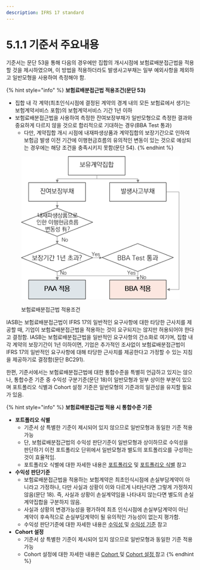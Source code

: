 ```yaml
---
description: IFRS 17 standard
---
```


# 5.1.1 기준서 주요내용

기준서는 문단 53을 통해 다음의 경우에만 집합의 개시시점에 보험료배분접근법을 적용할 것을 제시하였으며, 이 방법을 적용하더라도 발생사고부채는 일부 예외사항을 제외하고 일반모형을 사용하여 측정해야 함.&#x20;

{% hint style="info" %}
**보험료배분접근법 적용조건(문단 53)**

* 집합 내 각 계약(최초인식시점에 결정된 계약의 경계 내의 모든 보험료에서 생기는 보험계약서비스 포함)의 보험계약서비스 기간 1년 이하&#x20;
* 보험료배분접근법을 사용하여 측정한 잔여보장부채가 일반모형으로 측정한 결과와 중요하게 다르지 않을 것으로 합리적으로 기대하는 경우(BBA Test 통과)
  * 다만, 계약집합 개시 시점에 내재파생상품과 계약집합의 보장기간으로 인하여 보험금 발생 이전 기간에 이행현금흐름의 유의적인 변동이 있는 것으로 예상되는 경우에는 해당 조건을 충족시키지 못함(문단 54).&#x20;
{% endhint %}

<figure><img src="../../.gitbook/assets/assets_-MCq_hIKPo4BhcKtBqTt_-MMZAe3N4-sPknQxOsTs_-MMZC_pfTt47nOXmDtZP_그림5-3.webp" alt=""><figcaption><p>보험료배분접근법 적용조건</p></figcaption></figure>

IASB는 보험료배분접근법이 IFRS 17의 일반적인 요구사항에 대한 타당한 근사치를 제공할 때, 기업이 보험료배분접근법을 적용하는 것이 요구되지는 않지만 허용되어야 한다고 결정함. IASB는 보험료배분접근법을 일반적인 요구사항의 간소화로 여기며, 집합 내 각 계약의 보장기간이 1년 이하이면, 기업은 추가적인 조사없이 보험료배분접근법이 IFRS 17의 일반적인 요구사항에 대해 타당한 근사치를 제공한다고 가정할 수 있는 지침을 제공하기로 결정함(문단 BC291).

한편, 기준서에서는 보험료배분접근법에 대한 통합수준을 특별히 언급하고 있지는 않으나, 통합수준 기준 중 수익성 구분기준(문단 18)이 일반모형과 일부 상이한 부분이 있으며 포트폴리오 식별과 Cohort 설정 기준은 일반모형의 기준과의 일관성을 유지할 필요가 있음.&#x20;

{% hint style="info" %}
**보험료배분접근법 적용 시 통합수준 기준**&#x20;

* **포트폴리오 식별**&#x20;
  * 기준서 상 특별한 기준이 제시되어 있지 않으므로 일반모형과 동일한 기준 적용 가능&#x20;
  * 단, 보험료배분접근법의 수익성 판단기준이 일반모형과 상이하므로 수익성을 판단하기 이전 포트폴리오 단위에서 일반모형과 별도의 포트폴리오를 구성하는 것이 효율적임.
  * 포트폴리오 식별에 대한 자세한 내용은 [포트폴리오](../../2./2.3/2.3.1.md#undefined) 및 [포트폴리오 식별](../../2./2.3/2.3.3.md#undefined) 참고&#x20;
* **수익성 판단기준**
  * 보험료배분접근법을 적용하는 보험계약은 최초인식시점에 손실부담계약이 아니라고 가정하나, 다만 사실과 상황이 이와 다르게 나타난다면 그렇게 가정하지 않음(문단 18). 즉, 사실과 상황이 손실계약임을 나타내지 않는다면 별도의 손실계약집합을 구분하지 않음.&#x20;
  * 사실과 상황의 변경가능성을 평가하여 최초 인식시점에 손실부담계약이 아닌 계약이 후속적으로 손실부담계약이 될 유의적인 가능성이 없는지 평가함.&#x20;
  * 수익성 판단기준에 대한 자세한 내용은 [수익성 ](../../2./2.3/2.3.1.md#undefined-1)및 [수익성 기준](../../2./2.3/2.3.3.md#undefined-1) 참고&#x20;
* **Cohort 설정**
  * 기준서 상 특별한 기준이 제시되어 있지 않으므로 일반모형과 동일한 기준 적용 가능
  * Cohort 설정에 대한 자세한 내용은 [Cohort ](../../2./2.3/2.3.1.md#cohort)및 [Cohort 설정 ](../../2./2.3/2.3.3.md#cohort)참고&#x20;
{% endhint %}
